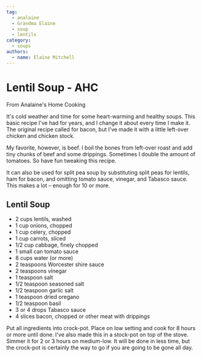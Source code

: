 ```yaml
---
tag:
  - analaine
  - Grandma Elaine
  - soup
  - lentils
category:
  - soups
authors:
  - name: Elaine Mitchell
---
```


# Lentil Soup - AHC
From Analaine's Home Cooking

It's cold weather and time for some heart-warming and healthy soups. This basic recipe I've had
for years, and I change it about every time I make it. The original recipe called for bacon, but
I've made it with a little left-over chicken and chicken stock.

My favorite, however, is beef. I boil the bones from left-over roast and add tiny chunks of beef
and some drippings. Sometimes I double the amount of tomatoes. So have fun tweaking this
recipe.

It can also be used for split pea soup by substituting split peas for lentils, ham for bacon, and
omitting tomato sauce, vinegar, and Tabasco sauce. This makes a lot – enough for 10 or more.

## Lentil Soup
* 2 cups lentils, washed
* 1 cup onions, chopped
* 1 cup celery, chopped
* 1 cup carrots, sliced
* 1/2 cup cabbage, finely chopped
* 1 small can tomato sauce
* 8 cups water (or more)
* 2 teaspoons Worcester shire sauce
* 2 teaspoons vinegar
* 1 teaspoon salt
* 1/2 teaspoon seasoned salt
* 1/2 teaspoon garlic salt
* 1 teaspoon dried oregano
* 1/2 teaspoon basil
* 3 or 4 drops Tabasco sauce
* 4 slices bacon, chopped or other meat with drippings

Put all ingredients into crock-pot. Place on low setting and cook for 8 hours or
more until done. I've also made this in a stock-pot on top of the stove. Simmer it for 2 or 3
hours on medium-low. It will be done in less time, but the crock-pot is certainly the way to go if
you are going to be gone all day.